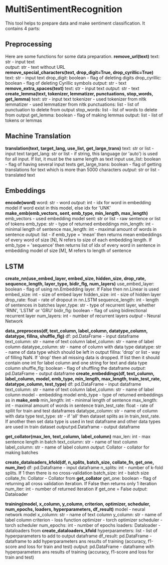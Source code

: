 # MultiSentimentRecognition

This tool helps to prepare data and make sentiment classification.
It contains 4 parts:



## Preprocessing

Here are some functions for some data preparation.
**remove_url(text)**
text: str - input text <br />
_output_: str - text without URL <br />
**remove_special_characters(text, drop_digit=True, drop_cyrillic=True)**
text: str - input text
drop_digit: boolean - flag of deleting digits
drop_cyrillic: boolean - flag of deleting Cyrillic symbols
_output_: str - text
**remove_extra_spaces(text)**
text: str - input text
_output_: str - text
**create_lemma(text, tokenizer, lemmatizer, punctuations, stop_words, get_lemma)**
text: str - input text
tokenizer - used tokenizer from nltk
lemmatizer - used lemmatizer from nltk
punctuations: list - list of punctuation to delete from output
stop_words: list - list of words to delete from output
get_lemma: boolean - flag of making lemmas
output: list - list of tokens or lemmas

## Machine Translation
**translation(text, target_lang, use_list, get_large_trans)**
text: str or list - input text
target_lang: str or list - if string, this language (or 'auto') is used for all input. If list, it must be the same length as text input
use_list: boolean - flag of having several input texts
get_large_trans: boolean - flag of getting translations for text which is more than 5000 characters
_output_: str or list - translated text
## Embeddings
**encode(word)**
word: str - word
_output_: int - idx for word in embedding model if word exist in this model, else idx for 'UNK'
**make_emb(emb_vectors, sent, emb_type, min_length, max_length)**
emb_vectors - used embedding model
sent: str or list - raw sentence or list of tokens
emb_type: str - type of returned embeddings
min_length: int - minimal length of sentence
max_length: int - maximal amount of words in sentence
_output_: list - if emb_type = 'mean' then returns mean embeddings of every word of size [N], N refers to size of each embedding length. If emb_type = 'sequence' then returns list of idx of every word in sentence in embedding model of size [M], M refers to length of sentence

## LSTM
**create_nn(use_embed_layer, embed_size, hidden_size, drop_rate, sequence_length, layer_type, bidir_flg, num_layers)**
use_embed_layer: boolean - flag of using nn.Embedding layer. If False then nn.Linear is used
embed_size: int - size of embed layer
hidden_size: int - size of hidden layer
drop_rate: float - rate of dropout in nn.LSTM
sequence_length: int - length of sentences in batches
layer_type: str - type of recurrent layer, whether 'RNN', 'LSTM' or 'GRU'
bidir_flg: boolean - flag of using bidirectional recurrent layer
num_layers: int - number of recurrent layers
_output_ - Neural Network

**data_preprocess(df, text_column, label_column, datatype_column, datatype, fillna, shuffle_flg)**
df: pd.DataFrame - input dataframe
text_column: str - name of text column
label_column: str - name of label column
datatype_column: str - name of column with data type
datatype: str - name of data type which should be left in output
fillna: 'drop' or list - way of filling NaN. If 'drop' then all missing data is dropped. If list then it should contain one int for label column and one string for text and data type column
shuffle_flg: boolean - flag of shuffling the dataframe
_output_: pd.DataFrame - output dataframe
**create_embeddings(df, text_column, label_column, model, emb_type, min_length, max_length, train_test_rate, datatype_column, test_type)**
df: pd.DataFrame - input dataframe
text_column: str - name of text column
label_column: str - name of label column
model - embedding model
emb_type - type of returned embeddings as in **make_emb** 
min_length: int - minimal length of sentence
max_length: int - maximal amount of words in sentence
train_test_rate: float - rate of spllit for train and test dataframes
datatype_column: str - name of column with data type
test_type: str - if 'all' then dataset splits as in train_test_rate. If another then set data type is used in test dataframe and other data types are used in train dataset
_output_:pd.Dataframe - output dataframe

**get_collator(max_len, text_column, label_column)**
max_len: int - max sentence length in batch
text_column: str - name of text column
label_column: str - name of label column
_output_: Collator - collator for making batches
 
**create_dataloaders_kfold(df, n_splits, batch_size, collate_fn, get_one, num_iter)**
df: pd.Dataframe - input dataframe
n_splits: int - number of k-fold splits. If 1 then there is no cross-validation
batch_size: int - batch size
collate_fn: Collator - Collator from **get_collator**
get_one: boolean - flag of returning all cross validation iteration. If False then returns only 1 iteration
num_iter: int - number of returned iteration if get_one = False
_output_: Dataloader

**training(model, x_column, y_column, criterion, optimizer,  scheduler, num_epochs, loaders, hyperparameters, df_result)**
model - neural network model
x_column: str - name of text column
y_column: str - name of label column
criterion - loss function
optimizer - torch optimizer
scheduler - torch scheduler
num_epochs: int - number of epochs
loaders: Dataloader - dataloaders from **create_dataloaders_kfold**
hyperparameters: list - list of hyperparameters to add to output dataframe
df_result: pd.DataFrame - dataframe to add hyperparameters ans results of training (accuracy, f1-score and loss for train and test)
_output_: pd.DataFrame - dataframe with hyperparameters ans results of training (accuracy, f1-score and loss for train and test)
